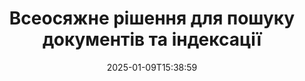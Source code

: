---
############################# Static ############################
layout: "family"
date:  2025-01-09T15:38:59
draft: false

product: "Search"
product_tag: "search"

lang: uk

############################# Head ############################
head_title: "Пошук тексту документів та індексація | APIs та безкоштовний веб-додаток"
head_description: "Виконуйте ефективний пошук тексту та індексацію даних у PDF, MS Office, OpenDocument та інших популярних форматах файлів за допомогою наших API або безкоштовного онлайн-додатку Document Search."

############################# Header ############################
title: "Всеосяжне рішення для пошуку документів та індексації"
description:  |
  Виконуйте пошук тексту та індексацію в PDF, Microsoft Office, OpenOffice та багатьох інших форматах документів.

  Швидко знаходьте інформацію у великих колекціях документів за допомогою розширених можливостей повнотекстового пошуку.

  Налаштуйте функції пошуку, такі як синоніми, нечіткий пошук та стемінг, щоб покращити точність та результати.

############################# Supported Platforms ###############################
supported_platforms:
  enable: true
  head_title: "Виберіть вашу платформу"
  title: "Незалежність від платформи"
  description: "GroupDocs.Search сумісний з наступними операційними системами та фреймворками:"
  details_link_title: "Дізнайтеся більше"

  items:
    # items loop
    - title: ".NET"
      description: GroupDocs.Search .NET 
      color: "blue"
      tag: "net"
      link: "/search/net/"
      features_link: "https://docs.groupdocs.com/search/net/system-requirements/"
      features:
          # features loop
          - rows: "3"
            content: |
                    .NET Framework 4.5 or later
      
          # features loop
          - rows: "4"
            content: |
                    Windows Desktop <br> Windows Server <br> Linux
      
          # features loop
          - rows: "3"
            content: |
                    Microsoft Visual Studio
      
          # features loop
          - rows: "1"
            content: |
                    70+ file formats
      

    # items loop
    - title: "Java"
      description: GroupDocs.Search Java
      color: "red"
      tag: "java"
      link: "/search/java/"
      features_link: "https://docs.groupdocs.com/search/java/system-requirements/"
      features:
          # features loop
          - rows: "3"
            content: |
                    Java SE 8 (1.8) or later
      
          # features loop
          - rows: "4"
            content: |
                    Windows <br> Linux <br> Mac OS
      
          # features loop
          - rows: "3"
            content: |
                   NetBeans <br> IntelliJ IDEA <br> Eclipse 
      
          # features loop
          - rows: "1"
            content: |
                    70+ file formats
      

    # items loop
    - title: "Node.js"
      description: GroupDocs.Search Node.js
      color: "green"
      tag: "nodejs-java"
      link: "/search/nodejs-java/"
      features_link: "https://docs.groupdocs.com/search/nodejs-java/system-requirements/"
      features:
          # features loop
          - rows: "3"
            content: |
                    Node.js 16+ and J2SE 8.0 (1.8)+
      
          # features loop
          - rows: "4"
            content: |
                    Windows <br> Linux <br> Mac OS
      
          # features loop
          - rows: "3"
            content: |
                    Atom <br> Visual Studio Code <br> Будь-який інший текстовий редактор
      
          # features loop
          - rows: "1"
            content: |
                    70+ file formats


############################# Features ###############################
features:
  enable: true
  title: "Ключові можливості GroupDocs.Search"
  description: "GroupDocs.Search надає потужні інструменти для індексації та пошуку тексту у популярних форматах документів. Спростіть та покращте управління документами з допомогою розширених функцій пошуку."

  items:
    # items loop
    - icon: "view"
      title: "Розширений пошук тексту"
      content: "Швидкі та точні пошуки тексту по проіндексованих документах."

    # items loop
    - icon: "manipulate"
      title: "Налаштовувані параметри пошуку"
      content: "Використовуйте функції, такі як нечіткий пошук, синоніми та стемінг для більш точних результатів."

    # items loop
    - icon: "merge"
      title: "Підтримка кількох форматів"
      content: "Індексуйте та шукайте вміст у Microsoft Office, PDF, OpenOffice та інших звичних форматах."

    # items loop
    - icon: "additional"
      title: "Ефективна індексація"
      content: "Швидко створюйте та підтримуйте індекси для великих колекцій документів."

############################# Code samples ############################
code_samples:
  enable: true
  title: "Пошук тексту в популярних форматах документів"
  description: "GroupDocs.Search приклади коду"
  items:
    # code sample loop
    - title: "Пошук тексту"
      content: |
       GroupDocs.Search є потужним інструментом для знаходження тексту в документах. Ви можете шукати серед кількох документів різних форматів, збережених у конкретній папці. Результати пошуку зберігаються в окремій папці, що дозволяє вам отримувати доступ і повторно використовувати їх без повторного виконання пошуку.
      samples:
        - language: "C#"
          color: "blue"
          content: |
            ```csharp {style=abap}   
            // Створіть екземпляр класу Index, вказавши папку для зберігання індексів.
            Index index = new Index("\\Index Folder");

            //Вкажіть шлях до документів, в яких буде виконуватися пошук.
            index.Add("\\Documents Folder");

            //Створіть екземпляр об'єкта SearchOptions.
            SearchOptions options = new SearchOptions();

            //Виконайте пошук необхідного тексту.
            SearchResult result = index.Search("ipsum dolor", options);

            //Обробіть результати пошуку.
            if (result.DocumentCount > 0){
                Console.WriteLine("Documents: " + result.DocumentCount);
                for (int i = 0; i < result.DocumentCount; i++)
                {
                    FoundDocument document = result.GetFoundDocument(i);
                    Console.WriteLine("Document: " + document.DocumentInfo.FilePath);
                    Console.WriteLine("Found: " + document.FoundFields.Length);
                }
            }

            ```
        - language: "Java"
          color: "red"
          content: |
            ```java {style=abap}   
            // Створіть екземпляр класу Index, вказавши папку для зберігання індексів.
            Index index = new Index("\\Index Folder");

            //Вкажіть шлях до документів, в яких буде виконуватися пошук.
            index.add("\\Documents Folder");

            //Створіть екземпляр об'єкта SearchOptions.
            SearchOptions options = new SearchOptions();

            //Виконайте пошук необхідного тексту.
            SearchResult result = index.search("ipsum dolor", options);

            //Обробіть результати пошуку.
            if (result.getDocumentCount() > 0){
                System.out.println("Documents: " + result.getDocumentCount());
                for (int i = 0; i < result.getDocumentCount(); i++)
                {
                    FoundDocument document = result.getFoundDocument(i);
                    System.out.println("Document: " + document.getDocumentInfo().getFilePath());
                    System.out.println("Found: " + document.getFoundFields().length);
                }
            }

            ```
        - language: "TypeScript"
          color: "green"
          content: |
            ```javascript {style=abap}   
            const searchLib = require('@groupdocs/groupdocs.search');

            // Створіть екземпляр класу Index, вказавши папку для зберігання індексів.
            const index = new searchLib.Index('\\Index Folder');

            //Вкажіть шлях до документів, в яких буде виконуватися пошук.
            index.add('\\Documents Folder');

            //Створіть екземпляр об'єкта SearchOptions.
            const options = new searchLib.SearchOptions();

            //Виконайте пошук необхідного тексту.
            const result = index.search('ipsum dolor', options);

            //Обробіть результати пошуку.
            if (result.getDocumentCount() > 0){
                console.log('Documents: ' + result.getDocumentCount());
                for (int i = 0; i < result.getDocumentCount(); i++)
                {
                    const document = result.getFoundDocument(i);
                    console.log('Document: ' + document.getDocumentInfo().getFilePath());
                    console.log('Found: ' + document.getFoundFields().length);
                }
            }

            ```


############################# Supported Formats ###############################
formats:
  enable: true
  title: "Підтримка понад 70 форматів файлів"
  description: "GroupDocs.Search підтримує майже всі широко використовувані формати файлів"

############################# Metrics ###############################
metrics:
  enable: true
  title: "Статистика нашого продукту"
  description: "Відкрийте ключові показники, що демонструють нашу продуктивність, охоплення та зростання."

  items:
    # items loop
    - number: "70+"
      title: "Підтримувані формати"
      content: "Ми забезпечуємо сумісність з понад 70 популярними форматами документів."

    # items loop
    - number: "500k"
      title: "Завантаження з NuGet"
      content: "GroupDocs.Search для .NET було завантажено більше 500,000 разів на NuGet."

    # items loop
    - number: "12k"
      title: "Завантаження з Maven"
      content: "Розробники Java завантажили GroupDocs.Search більше 12,000 разів з Maven."

    # items loop
    - number: "150+"
      title: "Задоволені клієнти"
      content: "Розробники та провідні компанії у всьому світі покладаються на наші продукти для інноваційних рішень."


############################# Customers ###############################
customers:
  enable: true
  title: "Наші задоволені клієнти"
  description: "Бібліотеки GroupDocs користуються довірою провідних брендів та організацій в усьому світі."

  items:
    # items loop
    - title: "BenQ Corporation"
      logo: "benq"
      
    # items loop
    - title: "Nasdaq Stock Market"
      logo: "nasdaq"
      
    # items loop
    - title: "AT&T Inc."
      logo: "att"
      
    # items loop
    - title: "Customer logo AstraZeneca"
      logo: "astrazeneca"
      
    # items loop
    - title: "Central Bank of Argentina"
      logo: "argentinacentralbank"
      
    # items loop
    - title: "Roche Holding AG"
      logo: "roche"
      
    # items loop
    - title: "Capita"
      logo: "capita"
      
    # items loop
    - title: "Axa S.A."
      logo: "axa"
      
    # items loop
    - title: "Instructure Inc."
      logo: "instructure"
      
    # items loop
    - title: "Wipro"
      logo: "wipro"


############################# Actions ###############################
actions:
  enable: true
  title: "Розпочніть свою подорож сьогодні!"
  description: "Спробуйте GroupDocs.Search безкоштовно на вашій улюбленій платформі."

  items:
    # items loop
    - title: ".NET"
      color: "blue"
      link: "/search/net/"

    # items loop
    - title: "Java"
      color: "red"
      link: "/search/java/"

############################# FAQ ###############################
faq:
  enable: true
  title: "Часто задавані питання"
  description: "Знайдіть відповіді на поширені питання про GroupDocs.Search."

  items:
    # items loop
    - question: "Чи потрібні GroupDocs.Search зовнішні інструменти для пошуку документів?"
      answer: "Ні, GroupDocs.Search працює як автономне рішення і не потребує додаткових інструментів або програмного забезпечення, таких як Adobe Acrobat або Microsoft Office для виконання пошуку."

    # items loop
    - question: "Чи можу я протестувати GroupDocs.Search перед покупкою?"
      answer: "Так, ви можете! GroupDocs.Search пропонує безкоштовну пробну версію. Ви можете дослідити його можливості, хоча пробна версія може включати обмеження, такі як водяні знаки або обмежена функціональність. Щоб розблокувати всі функції, ви можете запросити безкоштовну тимчасову ліцензію на 30 днів. Дізнайтеся більше на сторінці [тимчасова ліцензія](https://purchase.groupdocs.com/temporary-license/)."

    # items loop
    - question: "Які варіанти ліцензування доступні?"
      answer: "Ми пропонуємо кілька моделей ліцензування для GroupDocs.Search, адаптованих до різних потреб. Виберіть ліцензію, виходячи з розміру вашої команди, сценарію використання або чи потрібен вам SDK/API для розподілу клієнтів. Для більшої гнучкості розгляньте ліцензію з обліком, де ви платите на основі фактичного використання. Дізнайтеся більше про ваші варіанти на сторінці [цін](https://purchase.groupdocs.com/pricing/search/net/)."

############################# App links ###############################
app_links:
  enable: true
  title: "GroupDocs.Search Веб-додатки"
  description: "Досліджуйте GroupDocs.Search за допомогою нашого безкоштовного веб-додатку. Виконуйте текстовий пошук та індексацію у понад 70 популярних форматах файлів безпосередньо у вашому браузері — абсолютно безкоштовно."

  items:
    # items loop
    - title: "GroupDocs.Search Total"
      content: "Шукайте в PDF, Excel, Word, PowerPoint та інших типах файлів безпосередньо з вашого веб-браузера."
      icon: "groupdocs_watermark-app"
      link: "https://products.groupdocs.app/search/total"

    # items loop
    - title: "GroupDocs.Search Word"
      content: "Завантажте DOCX для виконання розширених текстових пошуків без необхідності встановлювати програмне забезпечення."
      icon: "groupdocs_words-app"
      link: "https://products.groupdocs.app/search/docx"

    # items loop
    - title: "GroupDocs.Search PDF"
      content: "Перевірте можливості індексації та отримання PDF у різних форматах безкоштовно."
      icon: "groupdocs_pdf-app"
      link: "https://products.groupdocs.app/search/pdf"


---